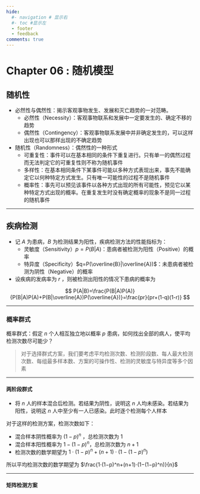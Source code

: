 ```yaml
---
hide:
  #- navigation # 显示右
  #- toc #显示左
  - footer
  - feedback
comments: true
--- 
```


# Chapter 06 : 随机模型

## 随机性

- 必然性与偶然性：揭示客观事物发生、发展和灭亡趋势的一对范畴。
	- 必然性（Necessity）：客观事物联系和发展中一定要发生的、确定不移的趋势
	- 偶然性（Contingency）：客观事物联系发展中并非确定发生的，可以这样出现也可以那样出现的不确定趋势
- 随机性（Randomness）：偶然性的一种形式
	- 可重复性：事件可以在基本相同的条件下重复进行。只有单一的偶然过程而无法判定它的可重复性则不称为随机事件
	- 多样性：在基本相同条件下某事件可能以多种方式表现出来，事先不能确定它以何种特定方式发生。只有唯一可能性的过程不是随机事件
	- 概率性：事先可以预见该事件以各种方式出现的所有可能性，预见它以某种特定方式出现的概率。在重复发生时没有确定概率的现象不是同一过程的随机事件
***
## 疾病检测

- 记 $A$ 为患病，$B$ 为检测结果为阳性，疾病检测方法的性能指标为：
	- 灵敏度（Sensitivity）$p=P(B|A)$：患病者被检测为阳性（Positive）的概率
	- 特异度（Specificity）$q=P(\overline{B}|\overline{A})$：未患病者被检测为阴性（Negative）的概率
- 设疾病的发病率为 $r$ ，则被检测出阳性的情况下患病的概率为

$$
P(A|B)=\frac{P(B|A)P(A)}{P(B|A)P(A)+P(B|\overline{A})P(\overline{A})}=\frac{pr}{pr+(1-q)(1-r)}
$$
***
### 概率群式

概率群式：假定 $n$ 个人相互独立地以概率 $p$ 患病，如何找出全部的病人，使平均检测次数尽可能少？

> 对于选择群式方案，我们要考虑平均检测次数、检测阶段数、每人最大检测次数、每组最多样本数、方案的可操作性、检测的灵敏度与特异度等多个因素
***
#### 两阶段群式

- 将 $n$ 人的样本混合后检测。若结果为阴性，说明这 $n$ 人均未感染。若结果为阳性，说明这 $n$ 人中至少有一人已感染。此时逐个检测每个人样本

对于这样的检测方案，检测次数如下：

- 混合样本阴性概率为 $(1−p)^n$ ，总检测次数为 1
- 混合样本阳性概率为 $1−(1−p)^n$，总检测次数为 $n+1$
- 检测次数的数学期望为 $1⋅(1−p)^n+(n+1)⋅(1−(1−p)^n)$

所以平均检测次数的数学期望为 $\frac{1⋅(1−p)^n+(n+1)⋅(1−(1−p)^n)}{n}$
***
#### 矩阵检测方案

